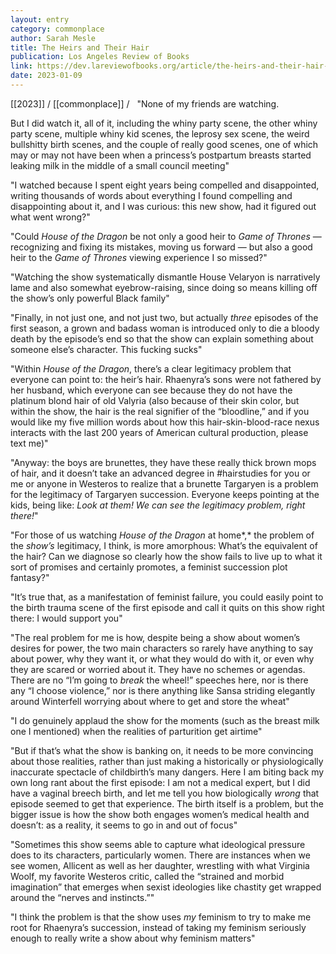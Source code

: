 ```yaml
---
layout: entry
category: commonplace
author: Sarah Mesle
title: The Heirs and Their Hair
publication: Los Angeles Review of Books
link: https://dev.lareviewofbooks.org/article/the-heirs-and-their-hair-on-house-of-the-dragon/
date: 2023-01-09
---
```


[[2023]] / [[commonplace]] / 
 
"None of my friends are watching.

But I did watch it, all of it, including the whiny party scene, the other whiny party scene, multiple whiny kid scenes, the leprosy sex scene, the weird bullshitty birth scenes, and the couple of really good scenes, one of which may or may not have been when a princess’s postpartum breasts started leaking milk in the middle of a small council meeting"

"I watched because I spent eight years being compelled and disappointed, writing thousands of words about everything I found compelling and disappointing about it, and I was curious: this new show, had it figured out what went wrong?"

"Could *House of the Dragon* be not only a good heir to *Game of Thrones* — recognizing and fixing its mistakes, moving us forward — but also a good heir to the *Game of Thrones* viewing experience I so missed?"

"Watching the show systematically dismantle House Velaryon is narratively lame and also somewhat eyebrow-raising, since doing so means killing off the show’s only powerful Black family"

"Finally, in not just one, and not just two, but actually *three* episodes of the first season, a grown and badass woman is introduced only to die a bloody death by the episode’s end so that the show can explain something about someone else’s character. This fucking sucks"

"Within *House of the Dragon*, there’s a clear legitimacy problem that everyone can point to: the heir’s hair. Rhaenyra’s sons were not fathered by her husband, which everyone can see because they do not have the platinum blond hair of old Valyria (also because of their skin color, but within the show, the hair is the real signifier of the “bloodline,” and if you would like my five million words about how this hair-skin-blood-race nexus interacts with the last 200 years of American cultural production, please text me)"

"Anyway: the boys are brunettes, they have these really thick brown mops of hair, and it doesn’t take an advanced degree in #hairstudies for you or me or anyone in Westeros to realize that a brunette Targaryen is a problem for the legitimacy of Targaryen succession. Everyone keeps pointing at the kids, being like: *Look at them! We can see the legitimacy problem, right there!*"

"For those of us watching *House of the Dragon* at home*,* the problem of the *show’s* legitimacy, I think, is more amorphous: What’s the equivalent of the hair? Can we diagnose so clearly how the show fails to live up to what it sort of promises and certainly promotes, a feminist succession plot fantasy?"

"It’s true that, as a manifestation of feminist failure, you could easily point to the birth trauma scene of the first episode and call it quits on this show right there: I would support you"

"The real problem for me is how, despite being a show about women’s desires for power, the two main characters so rarely have anything to say about power, why they want it, or what they would do with it, or even why they are scared or worried about it. They have no schemes or agendas. There are no “I’m going to *break* the wheel!” speeches here, nor is there any “I choose violence,” nor is there anything like Sansa striding elegantly around Winterfell worrying about where to get and store the wheat"

"I do genuinely applaud the show for the moments (such as the breast milk one I mentioned) when the realities of parturition get airtime"

"But if that’s what the show is banking on, it needs to be more convincing about those realities, rather than just making a historically or physiologically inaccurate spectacle of childbirth’s many dangers. Here I am biting back my own long rant about the first episode: I am not a medical expert, but I did have a vaginal breech birth, and let me tell you how biologically *wrong* that episode seemed to get that experience. The birth itself is a problem, but the bigger issue is how the show both engages women’s medical health and doesn’t: as a reality, it seems to go in and out of focus"

"Sometimes this show seems able to capture what ideological pressure does to its characters, particularly women. There are instances when we see women, Allicent as well as her daughter, wrestling with what Virginia Woolf, my favorite Westeros critic, called the “strained and morbid imagination” that emerges when sexist ideologies like chastity get wrapped around the “nerves and instincts.”"

"I think the problem is that the show uses *my* feminism to try to make me root for Rhaenyra’s succession, instead of taking my feminism seriously enough to really write a show about why feminism matters"
